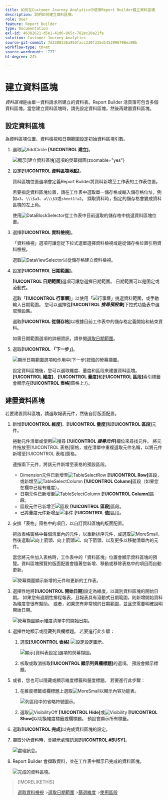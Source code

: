 ```yaml
---
title: 如何在Customer Journey Analytics中使用Report Builder建立資料區塊
description: 說明如何建立資料區塊。
role: User
feature: Report Builder
type: Documentation
exl-id: 46382621-d5e1-41d6-865c-782ec28a21fa
solution: Customer Journey Analytics
source-git-commit: 7d3300336a955facc230f335d1452096700ea98b
workflow-type: tm+mt
source-wordcount: '777'
ht-degree: 24%

---
```


# 建立資料區塊

*資料區塊*&#x200B;是由單一資料請求所建立的資料表。Report Builder 活頁簿可包含多個資料區塊。當您建立資料區塊時，請先設定資料區塊，然後再建置資料區塊。

## 設定資料區塊

為資料區塊位置、資料檢視和日期範圍設定初始資料區塊引數。

1. 選取![AddCircle](/help/assets/icons/AddCircle.svg) **[!UICONTROL 建立]**。

   ![顯示[建立資料區塊]選項的熒幕擷圖](./assets/create-data-block.png){zoomable="yes"}


1. 設定&#x200B;**[!UICONTROL 資料區塊地點]**。

   資料區塊位置選項會定義Report Builder將資料新增至工作表的工作表位置。

   若要指定資料區塊位置，請在工作表中選取單一儲存格或輸入儲存格位址，例如`a3`、`\\\$a3`、`a\\\$3`或`sheet1!a2`。 擷取資料時，指定的儲存格會變成資料區塊的左上角。

   使用![DataBlockSelector](/help/assets/icons/DataBlockSelector.svg)從工作表中目前選取的儲存格中挑選資料區塊位置。

1. 選擇&#x200B;**[!UICONTROL 資料檢視]**。

   「資料檢視」選項可讓您從下拉式選單選擇資料檢視或是從儲存格位置引用資料檢視。

   選取![DataViewSelector](/help/assets/icons/DataViewSelector.svg)以從儲存格建立資料檢視。

1. 設定&#x200B;**[!UICONTROL 日期範圍]**。

   **[!UICONTROL 日期範圍]**&#x200B;選項可讓您選擇日期範圍。 日期範圍可以是固定或滾動式。

   選取「**[!UICONTROL 行事曆]**」以使用「![行事曆](/help/assets/icons/Calendar.svg)」挑選資料範圍，或手動輸入日期範圍。 您可以選擇從&#x200B;**[!UICONTROL _搜尋預設集_]**&#x200B;下拉式功能表中選取預設集。

   選取&#x200B;**[!UICONTROL 從儲存格]**&#x200B;以根據目前工作表中的儲存格定義開始和結束資料。

   如需日期範圍選項的詳細資訊，請參閱[選取日期範圍](select-date-range.md)。

1. 選取&#x200B;**[!UICONTROL 「下一步」]**。

   ![顯示日期範圍選項和作用中[下一步]按鈕的熒幕擷圖。](./assets/choose_date_data_view3.png)

   設定資料區塊後，您可以選取維度、量度和區段來建置資料區塊。 **[!UICONTROL 維度]**、**[!UICONTROL 量度]**&#x200B;和&#x200B;**[!UICONTROL 區段]**&#x200B;索引標籤會顯示在&#x200B;**[!UICONTROL 表格]**&#x200B;窗格上方。

## 建置資料區塊

若要建置資料區塊，請選取報表元件，然後自訂版面配置。

1. 新增&#x200B;**[!UICONTROL 維度]**、**[!UICONTROL 量度]**&#x200B;和&#x200B;**[!UICONTROL 區段]**&#x200B;元件。

   捲動元件清單或使用![搜尋](/help/assets/icons/Search.svg) **[!UICONTROL _搜尋元件_]**&#x200B;欄位來尋找元件。 將元件拖放至[!UICONTROL 表格]窗格，或在清單中重複選取元件名稱，以將元件新增至[!UICONTROL 表格]窗格。

   連按兩下元件，將該元件新增至表格的預設區段。

   - Dimension元件已新增至![TableSelectRow](/help/assets/icons/TableSelectRow.svg) **[!UICONTROL Row]**&#x200B;區段，或新增至![TableSelectColumn](/help/assets/icons/TableSelectColumn.svg) **[!UICONTROL Column]**&#x200B;區段（如果您在欄中已經有維度）。
   - 日期元件已新增至![TableSelectColumn](/help/assets/icons/TableSelectColumn.svg) **[!UICONTROL Column]**&#x200B;區段。
   - 區段元件已新增至![區段](/help/assets/icons/Segmentation.svg) **[!UICONTROL 區段]**&#x200B;區段。
   - 已將量度元件新增至![事件](/help/assets/icons/Event.svg) **[!UICONTROL 值]**&#x200B;區段。

1. 安排「表格」窗格中的項目，以自訂資料區塊的版面配置。

   拖放表格窗格中每個清單內的元件，以重新排序元件，或選取![MoreSmall](/help/assets/icons/MoreSmall.svg)，然後選取![向上箭頭](/help/assets/icons/ArrowUp.svg)、向上箭頭![、向下箭頭](/help/assets/icons/ArrowDown.svg)、以及更多以移動清單內的元件。

   當您將元件加入表格時，工作表中的「資料區塊」位置會顯示資料區塊的預覽。資料區塊預覽的版面配置會隨著您新增、移動或移除表格中的項目而自動更新。

   ![熒幕擷圖顯示新增的元件和更新的工作表。](./assets/image10.png)


1. 選擇性地將&#x200B;**[!UICONTROL 開始日期]**&#x200B;設定為維度，以識別資料區塊的開始日期。 如果您有週期性排程報表，且報表具有滾動式日期範圍，則新增開始資料為維度會很有幫助。 或者，如果您有非常規的日期範圍，並且您需要明確說明開始日期。

   ![熒幕擷圖顯示維度清單中的開始日期。](./assets/start-date-dimension.png)

1. 選擇性地顯示或隱藏列與欄標題。 若要進行此步驟：

   1. 選取&#x200B;**[!UICONTROL 表格]** ![設定](/help/assets/icons/Setting.svg)設定圖示。

      ![顯示[資料表設定]選項的熒幕擷圖。](./assets/table-settings.png)

   1. 核取或取消核取&#x200B;**[!UICONTROL 顯示列與欄標題]**&#x200B;的選項。 預設會顯示標題。

1. 或者，您也可以隱藏或顯示維度標籤和量度標題。 若要進行此步驟：

   1. 在維度標籤或欄標題上選取![MoreSmall](/help/assets/icons/MoreSmall.svg)以顯示內容功能表。

      ![列區段中的省略符號圖示。](./assets/row-heading.png)

   1. 選取![VisibilityOff](/help/assets/icons/VisibilityOff.svg) **[!UICONTROL Hide]**&#x200B;或![Visibility](/help/assets/icons/Visibility.svg) **[!UICONTROL Show]**&#x200B;以切換維度標籤或欄標題。 預設會顯示所有標籤。

1. 選取&#x200B;**[!UICONTROL 完成]**&#x200B;以完成資料區塊的設定。

1. 擷取分析資料時，會顯示處理訊息&#x200B;**[!UICONTROL #BUSY]**。

   ![處理訊息。](./assets/image11.png)

1. Report Builder 會擷取資料，並在工作表中顯示已完成的資料區塊。

   ![完成的資料區塊。](./assets/image12.png)


>[!MORELIKETHIS]
>
>[選取資料檢視](select-data-view.md)
>&#x200B;>[選取日期範圍](select-date-range.md)
>&#x200B;>[篩選維度](filter-dimensions.md)
>&#x200B;>[使用區段](work-with-filters.md)
>
